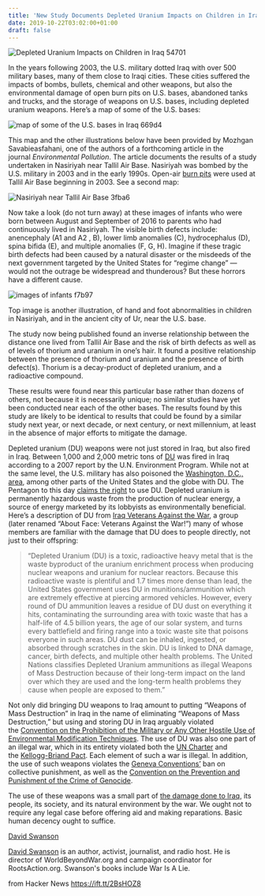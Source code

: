```yaml
---
title: 'New Study Documents Depleted Uranium Impacts on Children in Iraq'
date: 2019-10-22T03:02:00+01:00
draft: false
---
```


![Depleted Uranium Impacts on Children in Iraq 54701](https://ahtribune.com/images/Depleted_Uranium_Impacts_on_Children_in_Iraq_54701.jpg)

In the years following 2003, the U.S. military dotted Iraq with over 500 military bases, many of them close to Iraqi cities. These cities suffered the impacts of bombs, bullets, chemical and other weapons, but also the environmental damage of open burn pits on U.S. bases, abandoned tanks and trucks, and the storage of weapons on U.S. bases, including depleted uranium weapons. Here’s a map of some of the U.S. bases:

![map of some of the U.S. bases in Iraq 669d4](https://ahtribune.com/images/map_of_some_of_the_U.S._bases_in_Iraq_669d4.png)

This map and the other illustrations below have been provided by Mozhgan Savabieasfahani, one of the authors of a forthcoming article in the journal _Environmental Pollution_. The article documents the results of a study undertaken in Nasiriyah near Tallil Air Base. Nasiriyah was bombed by the U.S. military in 2003 and in the early 1990s. Open-air [burn pits](https://ahtribune.com/opinion/557-halliburton-burn-pits.html) were used at Tallil Air Base beginning in 2003. See a second map:

![Nasiriyah near Tallil Air Base 3fba6](https://ahtribune.com/images/Nasiriyah_near_Tallil_Air_Base_3fba6.png)

Now take a look (do not turn away) at these images of infants who were born between August and September of 2016 to parents who had continuously lived in Nasiriyah. The visible birth defects include: anencephaly (A1 and A2 , B), lower limb anomalies (C), hydrocephalus (D), spina bifida (E), and multiple anomalies (F, G, H). Imagine if these tragic birth defects had been caused by a natural disaster or the misdeeds of the next government targeted by the United States for “regime change” — would not the outrage be widespread and thunderous? But these horrors have a different cause.

![images of infants f7b97](https://ahtribune.com/images/images_of_infants_f7b97.png)

Top image is another illustration, of hand and foot abnormalities in children in Nasiriyah, and in the ancient city of Ur, near the U.S. base.

The study now being published found an inverse relationship between the distance one lived from Tallil Air Base and the risk of birth defects as well as of levels of thorium and uranium in one’s hair. It found a positive relationship between the presence of thorium and uranium and the presence of birth defect(s). Thorium is a decay-product of depleted uranium, and a radioactive compound.

These results were found near this particular base rather than dozens of others, not because it is necessarily unique; no similar studies have yet been conducted near each of the other bases. The results found by this study are likely to be identical to results that could be found by a similar study next year, or next decade, or next century, or next millennium, at least in the absence of major efforts to mitigate the damage.

Depleted uranium (DU) weapons were not just stored in Iraq, but also fired in Iraq. Between 1,000 and 2,000 metric tons of [DU](http://davidswanson.org/depleted-uranium-and-depleted-democracy/) was fired in Iraq according to a 2007 report by the U.N. Environment Program. While not at the same level, the U.S. military has also poisoned the [Washington, D.C., area](http://davidswanson.org/how-war-pollutes-the-potomac-river/), among other parts of the United States and the globe with DU. The Pentagon to this day [claims the right](http://davidswanson.org/pentagon-silent-on-current-use-of-du-in-iraq/) to use DU. Depleted uranium is permanently hazardous waste from the production of nuclear energy, a source of energy marketed by its lobbyists as environmentally beneficial. Here’s a description of DU from [Iraq Veterans Against the War](https://www.ivaw.org/depleted-uranium), a group (later renamed “About Face: Veterans Against the War!”) many of whose members are familiar with the damage that DU does to people directly, not just to their offspring:

> “Depleted Uranium (DU) is a toxic, radioactive heavy metal that is the waste byproduct of the uranium enrichment process when producing nuclear weapons and uranium for nuclear reactors. Because this radioactive waste is plentiful and 1.7 times more dense than lead, the United States government uses DU in munitions/ammunition which are extremely effective at piercing armored vehicles. However, every round of DU ammunition leaves a residue of DU dust on everything it hits, contaminating the surrounding area with toxic waste that has a half-life of 4.5 billion years, the age of our solar system, and turns every battlefield and firing range into a toxic waste site that poisons everyone in such areas. DU dust can be inhaled, ingested, or absorbed through scratches in the skin. DU is linked to DNA damage, cancer, birth defects, and multiple other health problems. The United Nations classifies Depleted Uranium ammunitions as illegal Weapons of Mass Destruction because of their long-term impact on the land over which they are used and the long-term health problems they cause when people are exposed to them.”

Not only did bringing DU weapons to Iraq amount to putting “Weapons of Mass Destruction” in Iraq in the name of eliminating “Weapons of Mass Destruction,” but using and storing DU in Iraq arguably violated the [Convention on the Prohibition of the Military or Any Other Hostile Use of Environmental Modification Techniques](http://legal.un.org/avl/ha/cpmhuemt/cpmhuemt.html). The use of DU was also one part of an illegal war, which in its entirety violated both the [UN Charter](https://www.un.org/en/charter-united-nations/) and the [Kellogg-Briand Pact](http://davidswanson.org/outlawry). Each element of such a war is illegal. In addition, the use of such weapons violates the [Geneva Conventions’](https://www.un.org/en/genocideprevention/documents/atrocity-crimes/Doc.33_GC-IV-EN.pdf) ban on collective punishment, as well as the [Convention on the Prevention and Punishment of the Crime of Genocide](https://www.ohchr.org/EN/ProfessionalInterest/Pages/CrimeOfGenocide.aspx).

The use of these weapons was a small part of [the damage done to Iraq](http://davidswanson.org/iraq/), its people, its society, and its natural environment by the war. We ought not to require any legal case before offering aid and making reparations. Basic human decency ought to suffice.

[David Swanson](https://ahtribune.com/author.html?id=913)

[David Swanson](http://davidswanson.org) is an author, activist, journalist, and radio host. He is director of WorldBeyondWar.org and campaign coordinator for RootsAction.org. Swanson's books include War Is A Lie.

  
  
from Hacker News https://ift.tt/2BsHOZ8